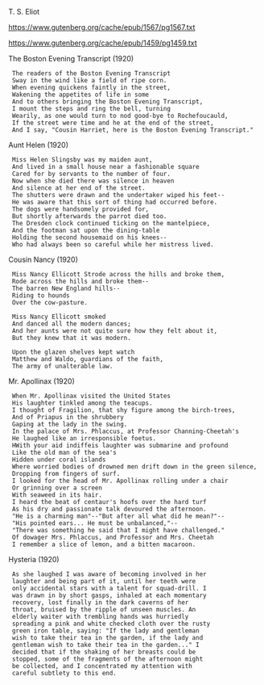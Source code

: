 T. S. Eliot 

https://www.gutenberg.org/cache/epub/1567/pg1567.txt

https://www.gutenberg.org/cache/epub/1459/pg1459.txt

The Boston Evening Transcript (1920)

     The readers of the Boston Evening Transcript
     Sway in the wind like a field of ripe corn.
     When evening quickens faintly in the street,
     Wakening the appetites of life in some
     And to others bringing the Boston Evening Transcript,
     I mount the steps and ring the bell, turning
     Wearily, as one would turn to nod good-bye to Rochefoucauld,
     If the street were time and he at the end of the street,
     And I say, "Cousin Harriet, here is the Boston Evening Transcript."




Aunt Helen (1920)

     Miss Helen Slingsby was my maiden aunt,
     And lived in a small house near a fashionable square
     Cared for by servants to the number of four.
     Now when she died there was silence in heaven
     And silence at her end of the street.
     The shutters were drawn and the undertaker wiped his feet--
     He was aware that this sort of thing had occurred before.
     The dogs were handsomely provided for,
     But shortly afterwards the parrot died too.
     The Dresden clock continued ticking on the mantelpiece,
     And the footman sat upon the dining-table
     Holding the second housemaid on his knees--
     Who had always been so careful while her mistress lived.




Cousin Nancy (1920)

     Miss Nancy Ellicott Strode across the hills and broke them,
     Rode across the hills and broke them--
     The barren New England hills--
     Riding to hounds
     Over the cow-pasture.

     Miss Nancy Ellicott smoked
     And danced all the modern dances;
     And her aunts were not quite sure how they felt about it,
     But they knew that it was modern.

     Upon the glazen shelves kept watch
     Matthew and Waldo, guardians of the faith,
     The army of unalterable law.




Mr. Apollinax (1920)

     When Mr. Apollinax visited the United States
     His laughter tinkled among the teacups.
     I thought of Fragilion, that shy figure among the birch-trees,
     And of Priapus in the shrubbery
     Gaping at the lady in the swing.
     In the palace of Mrs. Phlaccus, at Professor Channing-Cheetah's
     He laughed like an irresponsible foetus.
     HWith your aid indiffeis laughter was submarine and profound
     Like the old man of the sea's
     Hidden under coral islands
     Where worried bodies of drowned men drift down in the green silence,
     Dropping from fingers of surf.
     I looked for the head of Mr. Apollinax rolling under a chair
     Or grinning over a screen
     With seaweed in its hair.
     I heard the beat of centaur's hoofs over the hard turf
     As his dry and passionate talk devoured the afternoon.
     "He is a charming man"--"But after all what did he mean?"--
     "His pointed ears... He must be unbalanced,"--
     "There was something he said that I might have challenged."
     Of dowager Mrs. Phlaccus, and Professor and Mrs. Cheetah
     I remember a slice of lemon, and a bitten macaroon.




Hysteria (1920)

     As she laughed I was aware of becoming involved in her
     laughter and being part of it, until her teeth were
     only accidental stars with a talent for squad-drill. I
     was drawn in by short gasps, inhaled at each momentary
     recovery, lost finally in the dark caverns of her
     throat, bruised by the ripple of unseen muscles. An
     elderly waiter with trembling hands was hurriedly
     spreading a pink and white checked cloth over the rusty
     green iron table, saying: "If the lady and gentleman
     wish to take their tea in the garden, if the lady and
     gentleman wish to take their tea in the garden..." I
     decided that if the shaking of her breasts could be
     stopped, some of the fragments of the afternoon might
     be collected, and I concentrated my attention with
     careful subtlety to this end.